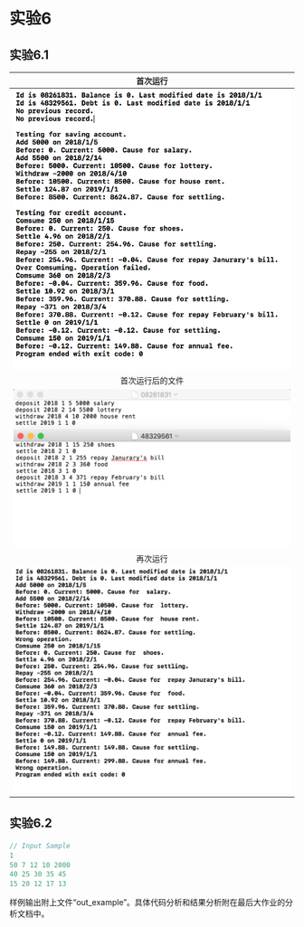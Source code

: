 # 实验6

## 实验6.1

|           首次运行            |
| :-----------------------: |
| ![lab6_1_1](lab6_1_1.png) |
|         首次运行后的文件          |
| ![lab6_1_3](lab6_1_3.png) |
|           再次运行            |
| ![lab6_1_2](lab6_1_2.png) |

## 实验6.2

```cpp
// Input Sample
1
50 7 12 10 2000
40 25 30 35 45
15 20 12 17 13
```

样例输出附上文件“out_example”。具体代码分析和结果分析附在最后大作业的分析文档中。
